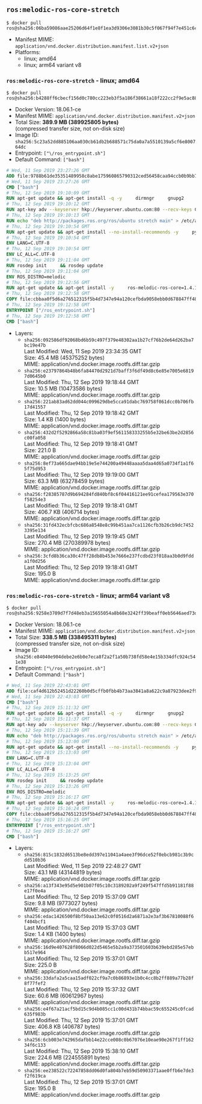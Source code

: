 ## `ros:melodic-ros-core-stretch`

```console
$ docker pull ros@sha256:06ba59086aae25206d64f1e8f1ea3d9306e3081b30c5f067f94f7e451c6c8ff9
```

-	Manifest MIME: `application/vnd.docker.distribution.manifest.list.v2+json`
-	Platforms:
	-	linux; amd64
	-	linux; arm64 variant v8

### `ros:melodic-ros-core-stretch` - linux; amd64

```console
$ docker pull ros@sha256:b4288ff6cbecf156d0c780cc223eb3f5a186f38661a18f222cc2f9e5ac88f94b
```

-	Docker Version: 18.06.1-ce
-	Manifest MIME: `application/vnd.docker.distribution.manifest.v2+json`
-	Total Size: **389.9 MB (389925805 bytes)**  
	(compressed transfer size, not on-disk size)
-	Image ID: `sha256:5c23a52dd885106aa030cb61db2b688571c75da0a7a5510139a5cf6e800764dc`
-	Entrypoint: `["\/ros_entrypoint.sh"]`
-	Default Command: `["bash"]`

```dockerfile
# Wed, 11 Sep 2019 23:27:26 GMT
ADD file:9788b61de35351489958c8abe175960865790312ced56458caa94ccb0b9bb757 in / 
# Wed, 11 Sep 2019 23:27:26 GMT
CMD ["bash"]
# Thu, 12 Sep 2019 19:10:09 GMT
RUN apt-get update && apt-get install -q -y     dirmngr     gnupg2     && rm -rf /var/lib/apt/lists/*
# Thu, 12 Sep 2019 19:10:12 GMT
RUN apt-key adv --keyserver hkp://keyserver.ubuntu.com:80 --recv-keys C1CF6E31E6BADE8868B172B4F42ED6FBAB17C654
# Thu, 12 Sep 2019 19:10:13 GMT
RUN echo "deb http://packages.ros.org/ros/ubuntu stretch main" > /etc/apt/sources.list.d/ros1-latest.list
# Thu, 12 Sep 2019 19:10:54 GMT
RUN apt-get update && apt-get install --no-install-recommends -y     python-rosdep     python-rosinstall     python-vcstools     && rm -rf /var/lib/apt/lists/*
# Thu, 12 Sep 2019 19:10:54 GMT
ENV LANG=C.UTF-8
# Thu, 12 Sep 2019 19:10:54 GMT
ENV LC_ALL=C.UTF-8
# Thu, 12 Sep 2019 19:11:04 GMT
RUN rosdep init     && rosdep update
# Thu, 12 Sep 2019 19:11:04 GMT
ENV ROS_DISTRO=melodic
# Thu, 12 Sep 2019 19:12:56 GMT
RUN apt-get update && apt-get install -y     ros-melodic-ros-core=1.4.1-0*     && rm -rf /var/lib/apt/lists/*
# Thu, 12 Sep 2019 19:12:58 GMT
COPY file:cbbaa0f5d6a276512315f5b4d7347e94a120cefbda9058ebb0d678847ff4837f in / 
# Thu, 12 Sep 2019 19:12:58 GMT
ENTRYPOINT ["/ros_entrypoint.sh"]
# Thu, 12 Sep 2019 19:12:58 GMT
CMD ["bash"]
```

-	Layers:
	-	`sha256:092586df92068bd6b59c497f379e48302aa1b27cf76b2de64d262ba7bc19e47b`  
		Last Modified: Wed, 11 Sep 2019 23:34:35 GMT  
		Size: 45.4 MB (45375252 bytes)  
		MIME: application/vnd.docker.image.rootfs.diff.tar.gzip
	-	`sha256:e23797864b48b6fa84470d2921d7baff3f6df49d8c6e85e7005e68197d0645b0`  
		Last Modified: Thu, 12 Sep 2019 19:18:44 GMT  
		Size: 10.5 MB (10473586 bytes)  
		MIME: application/vnd.docker.image.rootfs.diff.tar.gzip
	-	`sha256:221ab83ad62dd044c099629dbe5cca91dabc769758f061dcc0b706fb17d41557`  
		Last Modified: Thu, 12 Sep 2019 19:18:42 GMT  
		Size: 1.4 KB (1400 bytes)  
		MIME: application/vnd.docker.image.rootfs.diff.tar.gzip
	-	`sha256:432d2f5292866a58c81ba03f9ef561158333255b5e32be63be2d2856c00fa058`  
		Last Modified: Thu, 12 Sep 2019 19:18:41 GMT  
		Size: 221.0 B  
		MIME: application/vnd.docker.image.rootfs.diff.tar.gzip
	-	`sha256:8ef73a665dae94bb19e5e744200a49448aaaa5daa4d65a0734f1a1f65f75d953`  
		Last Modified: Thu, 12 Sep 2019 19:19:00 GMT  
		Size: 63.3 MB (63278459 bytes)  
		MIME: application/vnd.docker.image.rootfs.diff.tar.gzip
	-	`sha256:f28385787d9b694284fd840bf8c6f04416121ee91cefea179563e370f58254e3`  
		Last Modified: Thu, 12 Sep 2019 19:18:41 GMT  
		Size: 406.7 KB (406714 bytes)  
		MIME: application/vnd.docker.image.rootfs.diff.tar.gzip
	-	`sha256:31fd432ecbfcbc686a8548e8c99b451aa7ca1126cfb3b26cb9dc74523395e134`  
		Last Modified: Thu, 12 Sep 2019 19:19:45 GMT  
		Size: 270.4 MB (270389978 bytes)  
		MIME: application/vnd.docker.image.rootfs.diff.tar.gzip
	-	`sha256:3cfd8b36ca30c47ff28db8b453e7666e237fcdbd23f018aa3b0d9fdda1f0d256`  
		Last Modified: Thu, 12 Sep 2019 19:18:41 GMT  
		Size: 195.0 B  
		MIME: application/vnd.docker.image.rootfs.diff.tar.gzip

### `ros:melodic-ros-core-stretch` - linux; arm64 variant v8

```console
$ docker pull ros@sha256:9258e3709d7f7d48eb3a15655054a8b68e3242ff39beaff0eb5646aed73d4731
```

-	Docker Version: 18.06.1-ce
-	Manifest MIME: `application/vnd.docker.distribution.manifest.v2+json`
-	Total Size: **338.5 MB (338495311 bytes)**  
	(compressed transfer size, not on-disk size)
-	Image ID: `sha256:e84040e904debe2e6b0e7eca8f2a2f1a50b738fd58e4e15b334dfc924c541e38`
-	Entrypoint: `["\/ros_entrypoint.sh"]`
-	Default Command: `["bash"]`

```dockerfile
# Wed, 11 Sep 2019 22:43:01 GMT
ADD file:caf4d612b52451d22260b0d5cffb0fbb4b73aa3841a8a622c9a87923dee2f910 in / 
# Wed, 11 Sep 2019 22:43:03 GMT
CMD ["bash"]
# Thu, 12 Sep 2019 15:11:32 GMT
RUN apt-get update && apt-get install -q -y     dirmngr     gnupg2     && rm -rf /var/lib/apt/lists/*
# Thu, 12 Sep 2019 15:11:37 GMT
RUN apt-key adv --keyserver hkp://keyserver.ubuntu.com:80 --recv-keys C1CF6E31E6BADE8868B172B4F42ED6FBAB17C654
# Thu, 12 Sep 2019 15:11:39 GMT
RUN echo "deb http://packages.ros.org/ros/ubuntu stretch main" > /etc/apt/sources.list.d/ros1-latest.list
# Thu, 12 Sep 2019 15:13:00 GMT
RUN apt-get update && apt-get install --no-install-recommends -y     python-rosdep     python-rosinstall     python-vcstools     && rm -rf /var/lib/apt/lists/*
# Thu, 12 Sep 2019 15:13:03 GMT
ENV LANG=C.UTF-8
# Thu, 12 Sep 2019 15:13:04 GMT
ENV LC_ALL=C.UTF-8
# Thu, 12 Sep 2019 15:13:25 GMT
RUN rosdep init     && rosdep update
# Thu, 12 Sep 2019 15:13:26 GMT
ENV ROS_DISTRO=melodic
# Thu, 12 Sep 2019 15:16:17 GMT
RUN apt-get update && apt-get install -y     ros-melodic-ros-core=1.4.1-0*     && rm -rf /var/lib/apt/lists/*
# Thu, 12 Sep 2019 15:16:24 GMT
COPY file:cbbaa0f5d6a276512315f5b4d7347e94a120cefbda9058ebb0d678847ff4837f in / 
# Thu, 12 Sep 2019 15:16:25 GMT
ENTRYPOINT ["/ros_entrypoint.sh"]
# Thu, 12 Sep 2019 15:16:27 GMT
CMD ["bash"]
```

-	Layers:
	-	`sha256:815c1832d6513be8edd397e11041a4aee3f96dce52f0ebcb981c3b9cdd510b36`  
		Last Modified: Wed, 11 Sep 2019 22:48:27 GMT  
		Size: 43.1 MB (43144819 bytes)  
		MIME: application/vnd.docker.image.rootfs.diff.tar.gzip
	-	`sha256:a13f343e95d5e901b07f05c10c3189202a9f249f547ffd5b91181f88e17f0e4a`  
		Last Modified: Thu, 12 Sep 2019 15:37:09 GMT  
		Size: 9.8 MB (9773027 bytes)  
		MIME: application/vnd.docker.image.rootfs.diff.tar.gzip
	-	`sha256:edac1426500f8bf50aa13e62c0f0516d2a6871a2e3af3b67810088f6f404bcf1`  
		Last Modified: Thu, 12 Sep 2019 15:37:03 GMT  
		Size: 1.4 KB (1400 bytes)  
		MIME: application/vnd.docker.image.rootfs.diff.tar.gzip
	-	`sha256:16d9e407628f8066d022d5465e5b2a9a373501603b639ebd285e57ebb517e964`  
		Last Modified: Thu, 12 Sep 2019 15:37:01 GMT  
		Size: 225.0 B  
		MIME: application/vnd.docker.image.rootfs.diff.tar.gzip
	-	`sha256:33dafa2a5caa15adf022cf9a7c0b86893e1b0c4cc8b2ff889a77b28f8f77fef2`  
		Last Modified: Thu, 12 Sep 2019 15:37:32 GMT  
		Size: 60.6 MB (60612967 bytes)  
		MIME: application/vnd.docker.image.rootfs.diff.tar.gzip
	-	`sha256:e4f67a21acf5bd15c9d4b085cc1c00d431b74bbac59c655245c0fcad635f983b`  
		Last Modified: Thu, 12 Sep 2019 15:37:01 GMT  
		Size: 406.8 KB (406787 bytes)  
		MIME: application/vnd.docker.image.rootfs.diff.tar.gzip
	-	`sha256:6cb003e742965dafbb14e22cce008c0b67076e10eae90e267f1ff16234f6c133`  
		Last Modified: Thu, 12 Sep 2019 15:38:10 GMT  
		Size: 224.6 MB (224555891 bytes)  
		MIME: application/vnd.docker.image.rootfs.diff.tar.gzip
	-	`sha256:ee238522c72247858dd06d0fa804b7eb59d50903371aae0ffb6e7de3f2f619ca`  
		Last Modified: Thu, 12 Sep 2019 15:37:01 GMT  
		Size: 195.0 B  
		MIME: application/vnd.docker.image.rootfs.diff.tar.gzip
